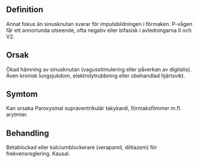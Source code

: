 ## Definition

Annat fokus än sinusknutan svarar för impulsbildningen i förmaken. P-vågen får ett annorlunda utseende, ofta negativ eller bifasisk i avledningarna II och V2.

## Orsak

Ökad hämning av sinusknutan (vagusstimulering eller påverkan av digitalis). Även kronisk lungsjukdom, elektrolytrubbning eller obehandlad hjärtsvikt.

## Symtom

Kan orsaka Paroxysmal supraventrikulär takykardi, förmaksflimmer m.fl. arytmier.

## Behandling

Betablockad eller kalciumblockerare (verapamil, diltiazem) för frekvensreglering. Kausal.


